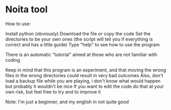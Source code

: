 # Noita tool

How to use:

Install python (obviously)
Download the file or copy the code
Set the directories to be your own ones (the script will tell you if everything is correct and has a little guide)
Type "help" to see how to use the program

There is an automatic "tutorial" aimed at those who are not familiar with coding

Keep in mind that this program is an experiment, and that moving the wrong files in the wrong directories could result in very bad outcomes
Also, don't load a backup file while you are playing, i don't know what would happen but probably it wouldn't be nice
If you want to edit the code do that at your own risk, but feel free to try and to improve it

Note: I'm just a beginner, and my english in not quite good 

